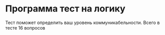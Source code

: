 # Программа тест на логику
Тест поможет определить ваш уровень коммуникабельности.
Всего в тесте 16 вопросов
